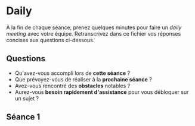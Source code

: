 # Daily

À la fin de chaque séance, prenez quelques minutes pour faire un *daily meeting* avec votre équipe. Retranscrivez dans ce fichier vos réponses concises aux questions ci-dessous.

## Questions

- Qu'avez-vous accompli lors de **cette séance** ?
- Que prévoyez-vous de réaliser à la **prochaine séance** ?
- Avez-vous rencontré des **obstacles** notables ?
- Aurez-vous **besoin rapidement d'assistance** pour vous débloquer sur un sujet ?

## Séance 1

